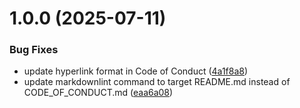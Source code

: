 # 1.0.0 (2025-07-11)


### Bug Fixes

* update hyperlink format in Code of Conduct ([4a1f8a8](https://github.com/pixpilot/ts-npm-package-template/commit/4a1f8a8109ee45445bc6f164c95037d72682671d))
* update markdownlint command to target README.md instead of CODE_OF_CONDUCT.md ([eaa6a08](https://github.com/pixpilot/ts-npm-package-template/commit/eaa6a08b30eab5485ae38263dfb4dc49759bf560))
